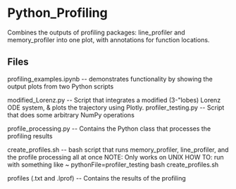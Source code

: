 # Python_Profiling

Combines the outputs of profiling packages: line_profiler and memory_profiler into one plot, with annotations for function locations.

## Files
profiling_examples.ipynb -- demonstrates functionality by showing the output plots from two Python scripts

modified_Lorenz.py -- Script that integrates a modified (3-"lobes) Lorenz ODE system, & plots the trajectory using Plotly.
profiler_testing.py -- Script that does some arbitrary NumPy operations

profile_processing.py -- Contains the Python class that processes the profiling results

create_profiles.sh -- bash script that runs memory_profiler, line_profiler, and the profile processing all at once
  NOTE: Only works on UNIX
  HOW TO: run with something like ~ pythonFile=profiler_testing bash create_profiles.sh
  
profiles (.txt and .lprof) -- Contains the results of the profiling
